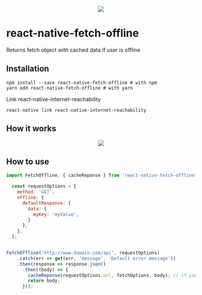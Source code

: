 
<p align="center"><a href="https://travis-ci.org/hardeepamritsar/react-native-fetch-offline"><img src="https://api.travis-ci.org/hardeepamritsar/react-native-fetch-offline.svg?branch=master"/></a></p>

# react-native-fetch-offline
Returns fetch object with cached data if user is offline

## Installation

```
npm install --save react-native-fetch-offline # with npm
yarn add react-native-fetch-offline # with yarn
```

Link react-native-internet-reachability
```
react-native link react-native-internet-reachability
```

## How it works

<p align="center"><a href="https://i.imgur.com/X5X9FFq.png"><img src="https://i.imgur.com/X5X9FFq.png"/></a></p>


## How to use
```javascript
import FetchOffline, { cacheReponse } from 'react-native-fetch-offline';

  const requestOptions = {
    method: 'GET',
    offline: {
      defaultResponse: {
        data: {
          myKey: 'myValue',
        }
      },
    },
  };


FetchOffline('http://www.domain.com/api', requestOptions)
    .catch(err => get(err, 'message', 'Default error message'))
    .then(response => response.json()
      .then((body) => {
        cacheReponse(requestOptions.url, fetchOptions, body); // if you want to cache response (to be returened for future calls while being offline)
        return body;
      }));
```
